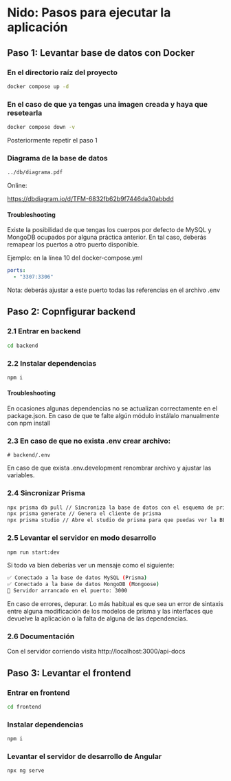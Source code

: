 # Nido: Pasos para ejecutar la aplicación

## Paso 1: Levantar base de datos con Docker

### En el directorio raíz del proyecto

```bash
docker compose up -d
```

### En el caso de que ya tengas una imagen creada y haya que resetearla

```bash
docker compose down -v
```

Posteriormente repetir el paso 1

### Diagrama de la base de datos

```bash
../db/diagrama.pdf
```

Online:

https://dbdiagram.io/d/TFM-6832fb62b9f7446da30abbdd

#### Troubleshooting

Existe la posibilidad de que tengas los cuerpos por defecto de MySQL y MongoDB ocupados por alguna práctica anterior. En tal caso, deberás remapear los puertos a otro puerto disponible.

Ejemplo: en la línea 10 del docker-compose.yml

```yaml
ports:
  - "3307:3306"
```

Nota: deberás ajustar a este puerto todas las referencias en el archivo .env

## Paso 2: Copnfigurar backend

### 2.1 Entrar en backend

```bash
cd backend
```

### 2.2 Instalar dependencias

```bash
npm i

```

#### Troubleshooting

En ocasiones algunas dependencias no se actualizan correctamente en el package.json. En caso de que te falte algún módulo instálalo manualmente con npm install <modulo>

### 2.3 En caso de que no exista .env crear archivo:

```env
# backend/.env

```

En caso de que exista .env.development renombrar archivo y ajustar las variables.

### 2.4 Sincronizar Prisma

```bash
npx prisma db pull // Sincroniza la base de datos con el esquema de prisma
npx prisma generate // Genera el cliente de prisma
npx prisma studio // Abre el studio de prisma para que puedas ver la BBDD
```

### 2.5 Levantar el servidor en modo desarrollo

```bash
npm run start:dev

```

Si todo va bien deberías ver un mensaje como el siguiente:

```bash
✅ Conectado a la base de datos MySQL (Prisma)
✅ Conectado a la base de datos MongoDB (Mongoose)
🚀 Servidor arrancado en el puerto: 3000
```

En caso de errores, depurar. Lo más habitual es que sea un error de sintaxis entre alguna modificación de los modelos de prisma y las interfaces que devuelve la aplicación o la falta de alguna de las dependencias.

### 2.6 Documentación

Con el servidor corriendo visita http://localhost:3000/api-docs

## Paso 3: Levantar el frontend

### Entrar en frontend

```bash
cd frontend
```

### Instalar dependencias

```bash
npm i

```

### Levantar el servidor de desarrollo de Angular

```bash
npx ng serve

```
